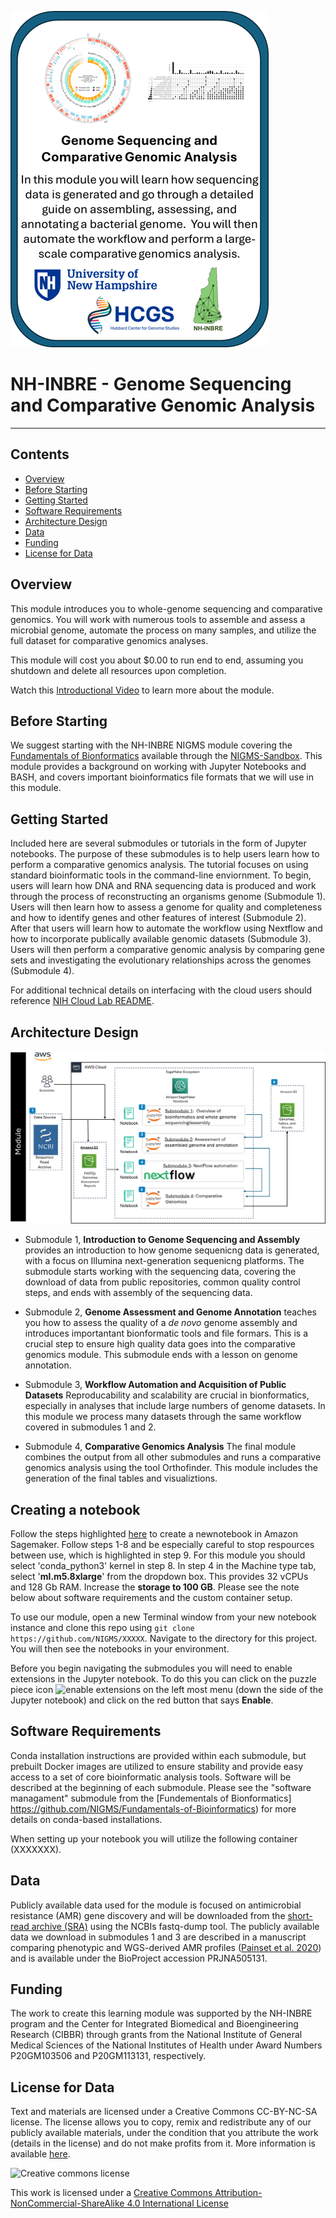 ![course card](images/nh-course-card.png)

# NH-INBRE - Genome Sequencing and Comparative Genomic Analysis
---------------------------------
## **Contents**

+ [Overview](#overview)
+ [Before Starting](#before-starting)
+ [Getting Started](#getting-started)
+ [Software Requirements](#software-requirements)
+ [Architecture Design](#architecture-design)
+ [Data](#data)
+ [Funding](#funding)
+ [License for Data](#license-for-data)

## **Overview**
This module introduces you to whole-genome sequencing and comparative genomics. You will work with numerous tools to assemble and assess a microbial genome, automate the process on many samples, and utilize the full dataset for comparative genomics analyses.

This module will cost you about $0.00 to run end to end, assuming you shutdown and delete all resources upon completion.

Watch this [Introductional Video]() to learn more about the module.

## **Before Starting**

We suggest starting with the NH-INBRE NIGMS module covering the [Fundamentals of Bionformatics](https://github.com/NIGMS/Fundamentals-of-Bioinformatics) available through the [NIGMS-Sandbox](https://github.com/NIGMS/NIGMS-Sandbox). This module provides a background on working with Jupyter Notebooks and BASH, and covers important bioinformatics file formats that we will use in this module. 

## **Getting Started**

Included here are several submodules or tutorials in the form of Jupyter notebooks. The purpose of these submodules is to help users learn how to perform a comparative genomics analysis. The tutorial focuses on using standard bioinformatic tools in the command-line enviornment. To begin, users will learn how DNA and RNA sequencing data is produced and work through the process of reconstructing an organisms genome (Submodule 1). Users will then learn how to assess a genome for quality and completeness and how to identify genes and other features of interest (Submodule 2). After that users will learn how to automate the workflow using Nextflow and how to incorporate publically available genomic datasets (Submodule 3). Users will then perform a comparative genomic analysis by comparing gene sets and investigating the evolutionary relationships across the genomes (Submodule 4).

For additional technical details on interfacing with the cloud users should reference [NIH Cloud Lab README](https://github.com/STRIDES/NIHCloudLabGCP).


## **Architecture Design**

![workflow diagram](images/nh-architecture-diagram.png)


+ Submodule 1, **Introduction to Genome Sequencing and Assembly** provides an introduction to how genome sequenicng data is generated, with a focus on Illumina next-generation sequenicng platforms. The submodule starts working with the sequencing data, covering the download of data from public repositories, common quality control steps, and ends with assembly of the sequencing data.

+ Submodule 2, **Genome Assessment and Genome Annotation** teaches you how to assess the quality of a *de novo* genome assembly and introduces importantant bionformatic tools and file formars. This is a crucial step to ensure high quality data goes into the comparative genomics module. This submodule ends with a lesson on genome annotation. 

+ Submodule 3, **Workflow Automation and Acquisition of Public Datasets** Reproducability and scalability are crucial in bionformatics, especially in analyses that include large numbers of genome datasets. In this module we process many datasets through the same workflow covered in submodules 1 and 2.

+ Submodule 4, **Comparative Genomics Analysis** The final module combines the output from all other submodules and runs a comparative genomics analysis using the tool Orthofinder. This module includes the generation of the final tables and visualiztions.


## Creating a notebook 

Follow the steps highlighted [here](https://github.com/NIGMS/NIGMS-Sandbox/blob/main/docs/HowToCreateAWSSagemakerNotebooks.md) to create a newnotebook in Amazon Sagemaker. Follow steps 1-8 and be especially careful to stop respources between use, which is highlighted in step 9. For this module you should select 'conda_python3' kernel in step 8. In step 4 in the Machine type tab, select '**ml.m5.8xlarge**' from the dropdown box. This provides 32 vCPUs and 128 Gb RAM. Increase the **storage to 100 GB**. Please see the note below about software requirements and the custom container setup.

To use our module, open a new Terminal window from your new notebook instance and clone this repo using `git clone https://github.com/NIGMS/XXXXX`. Navigate to the directory for this project. You will then see the notebooks in your environment.

Before you begin navigating the submodules you will need to enable extensions in the Jupyter notebook. To do this you can click on the puzzle piece icon ![enable extensions](images/extension.png) on the left most menu (down the side of the Jupyter notebook) and click on the red button that says **Enable**.  


## **Software Requirements**

Conda installation instructions are provided within each submodule, but prebuilt Docker images are utilized to ensure stability and provide easy access to a set of core bioinformatic analysis tools. Software will be described at the beginning of each submodule. Please see the "software managament" submodule from the [Fundementals of Bionformatics] https://github.com/NIGMS/Fundamentals-of-Bioinformatics) for more details on conda-based installations.

When setting up your notebook you will utilize the following container (XXXXXXX).

## **Data**

Publicly available data used for the module is focused on antimicrobial resistance (AMR) gene discovery and will be downloaded from the [short-read archive (SRA)](https://www.ncbi.nlm.nih.gov/sra/?term=PRJNA505131) using the NCBIs fastq-dump tool. The publicly available data we download in submodules 1 and 3 are described in a manuscript comparing phenotypic and WGS-derived AMR profiles ([Painset et al. 2020](https://pubmed.ncbi.nlm.nih.gov/31943013/)) and is available under the BioProject accession PRJNA505131.

## **Funding**

The work to create this learning module was supported by the NH-INBRE program and the Center for Integrated Biomedical and Bioengineering Research (CIBBR) through grants from the National Institute of General Medical Sciences of the National Institutes of Health under Award Numbers P20GM103506 and P20GM113131, respectively.


## **License for Data**

Text and materials are licensed under a Creative Commons CC-BY-NC-SA license. The license allows you to copy, remix and redistribute any of our publicly available materials, under the condition that you attribute the work (details in the license) and do not make profits from it. More information is available [here](https://tilburgsciencehub.com/about/#license).

![Creative commons license](https://i.creativecommons.org/l/by-nc-sa/4.0/88x31.png)

This work is licensed under a [Creative Commons Attribution-NonCommercial-ShareAlike 4.0 International License](http://creativecommons.org/licenses/by-nc-sa/4.0/)
